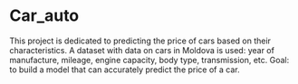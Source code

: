 # Car_auto
This project is dedicated to predicting the price of cars based on their characteristics. A dataset with data on cars in Moldova is used: year of manufacture, mileage, engine capacity, body type, transmission, etc.  Goal: to build a model that can accurately predict the price of a car.
